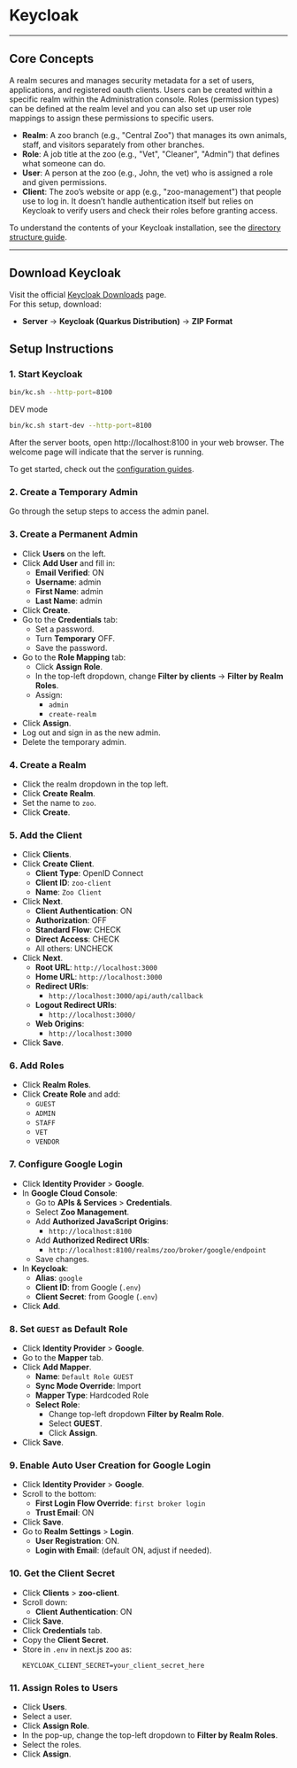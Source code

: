 # Keycloak

---

## Core Concepts

A realm secures and manages security metadata for a set of users, applications, and registered oauth clients. 
Users can be created within a specific realm within the Administration console. 
Roles (permission types) can be defined at the realm level 
and you can also set up user role mappings to assign these permissions to specific users.

- **Realm**: A zoo branch (e.g., "Central Zoo") that manages its own animals, staff, and visitors separately from other branches.
- **Role**: A job title at the zoo (e.g., "Vet", "Cleaner", "Admin") that defines what someone can do.
- **User**: A person at the zoo (e.g., John, the vet) who is assigned a role and given permissions.
- **Client**: The zoo’s website or app (e.g., "zoo-management") that people use to log in. It doesn’t handle authentication itself but relies on Keycloak to verify users and check their roles before granting access.


To understand the contents of your Keycloak installation, see the [directory structure guide](https://www.keycloak.org/server/directory-structure).

---

## Download Keycloak  
Visit the official [Keycloak Downloads](https://www.keycloak.org/downloads) page.  
For this setup, download:  
- **Server** → **Keycloak (Quarkus Distribution)** → **ZIP Format**

## Setup Instructions

### 1. Start Keycloak
```sh
bin/kc.sh --http-port=8100
```
DEV mode
```sh
bin/kc.sh start-dev --http-port=8100
```

After the server boots, open http://localhost:8100 in your web browser. The welcome page will indicate that the server is running.

To get started, check out the [configuration guides](https://www.keycloak.org/guides#server).

### 2. Create a Temporary Admin  
Go through the setup steps to access the admin panel.

### 3. Create a Permanent Admin  
- Click **Users** on the left.
- Click **Add User** and fill in:
  - **Email Verified**: ON
  - **Username**: admin
  - **First Name**: admin
  - **Last Name**: admin
- Click **Create**.
- Go to the **Credentials** tab:
  - Set a password.
  - Turn **Temporary** OFF.
  - Save the password.
- Go to the **Role Mapping** tab:
  - Click **Assign Role**.
  - In the top-left dropdown, change **Filter by clients** → **Filter by Realm Roles**.
  - Assign:
    - `admin`
    - `create-realm`
- Click **Assign**.
- Log out and sign in as the new admin.
- Delete the temporary admin.

### 4. Create a Realm
- Click the realm dropdown in the top left.
- Click **Create Realm**.
- Set the name to `zoo`.
- Click **Create**.

### 5. Add the Client
- Click **Clients**.
- Click **Create Client**.
  - **Client Type**: OpenID Connect
  - **Client ID**: `zoo-client`
  - **Name**: `Zoo Client`
- Click **Next**.
  - **Client Authentication**: ON
  - **Authorization**: OFF
  - **Standard Flow**: CHECK
  - **Direct Access**: CHECK
  - All others: UNCHECK
- Click **Next**.
  - **Root URL**: `http://localhost:3000`
  - **Home URL**: `http://localhost:3000`
  - **Redirect URIs**:  
    - `http://localhost:3000/api/auth/callback`
  - **Logout Redirect URIs**:
    - `http://localhost:3000/`
  - **Web Origins**:
    - `http://localhost:3000`
- Click **Save**.

### 6. Add Roles
- Click **Realm Roles**.
- Click **Create Role** and add:
  - `GUEST`
  - `ADMIN`
  - `STAFF`
  - `VET`
  - `VENDOR`

### 7. Configure Google Login
- Click **Identity Provider** > **Google**.
- In **Google Cloud Console**:
  - Go to **APIs & Services** > **Credentials**.
  - Select **Zoo Management**.
  - Add **Authorized JavaScript Origins**:
    - `http://localhost:8100`
  - Add **Authorized Redirect URIs**:
    - `http://localhost:8100/realms/zoo/broker/google/endpoint`
  - Save changes.
- In **Keycloak**:
  - **Alias**: `google`
  - **Client ID**: from Google (`.env`)
  - **Client Secret**: from Google (`.env`)
- Click **Add**.

### 8. Set `GUEST` as Default Role
- Click **Identity Provider** > **Google**.
- Go to the **Mapper** tab.
- Click **Add Mapper**.
  - **Name**: `Default Role GUEST`
  - **Sync Mode Override**: Import
  - **Mapper Type**: Hardcoded Role
  - **Select Role**:
    - Change top-left dropdown **Filter by Realm Role**.
    - Select **GUEST**.
    - Click **Assign**.
- Click **Save**.

### 9. Enable Auto User Creation for Google Login
- Click **Identity Provider** > **Google**.
- Scroll to the bottom:
  - **First Login Flow Override**: `first broker login`
  - **Trust Email**: ON
- Click **Save**.
- Go to **Realm Settings** > **Login**.
  - **User Registration**: ON.
  - **Login with Email**: (default ON, adjust if needed).

### 10. Get the Client Secret
- Click **Clients** > **zoo-client**.
- Scroll down:
  - **Client Authentication**: ON
- Click **Save**.
- Click **Credentials** tab.
- Copy the **Client Secret**.
- Store in `.env` in next.js zoo as:
  ```env
  KEYCLOAK_CLIENT_SECRET=your_client_secret_here
  ```

### 11. Assign Roles to Users
- Click **Users**.
- Select a user.
- Click **Assign Role**.
- In the pop-up, change the top-left dropdown to **Filter by Realm Roles**.
- Select the roles.
- Click **Assign**.